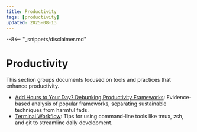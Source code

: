 ```yaml
---
title: Productivity
tags: [productivity]
updated: 2025-08-13
---
```


--8<-- "_snippets/disclaimer.md"

# Productivity

This section groups documents focused on tools and practices that enhance productivity.

- [Add Hours to Your Day? Debunking Productivity Frameworks](../add-hours-to-your-day.md): Evidence-based analysis of popular frameworks, separating sustainable techniques from harmful fads.
- [Terminal Workflow](../terminal-workflow/index.md): Tips for using command-line tools like tmux, zsh, and git to streamline daily development.

